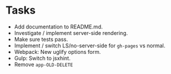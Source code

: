 Tasks
=====

* Add documentation to README.md.
* Investigate / implement server-side rendering.
* Make sure tests pass.
* Implement / switch LS/no-server-side for `gh-pages` vs normal.
* Webpack: New uglify options form.
* Gulp: Switch to jsxhint.
* Remove `app-OLD-DELETE`
